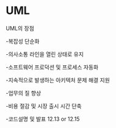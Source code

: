 # UML
UML의 장점

-복잡성 단순화 

-의사소통 라인을 열린 상태로 유지 

-소프트웨어 프로덕션 및 프로세스 자동화  

-지속적으로 발생하는 아키텍처 문제 해결 지원 

-업무의 질 향상 

-비용 절감 및 시장 출시 시간 단축 


-코드설명 및 발표 12.13 or 12.15
